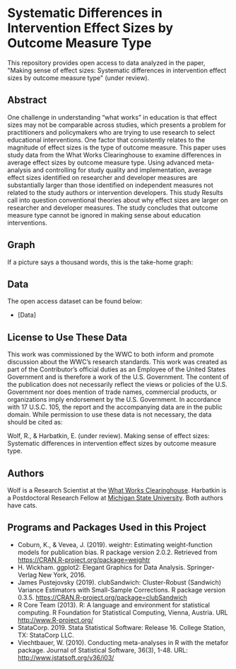 # Systematic Differences in Intervention Effect Sizes by Outcome Measure Type
This repository provides open access to data analyzed in the paper, "Making sense of effect sizes: Systematic differences in intervention effect sizes by outcome measure type" (under review).

## Abstract

One challenge in understanding “what works” in education is that effect sizes may not be comparable across studies, which presents a problem for practitioners and policymakers who are trying to use research to select educational interventions. One factor that consistently relates to the magnitude of effect sizes is the type of outcome measure. This paper uses study data from the What Works Clearinghouse to examine differences in average effect sizes by outcome measure type. Using advanced meta-analysis and controlling for study quality and implementation, average effect sizes identified on researcher and developer measures are substantially larger than those identified on independent measures not related to the study authors or intervention developers. This study Results call into question conventional theories about why effect sizes are larger on researcher and developer measures. The study concludes that outcome measure type cannot be ignored in making sense about education interventions.

## Graph

If a picture says a thousand words, this is the take-home graph:

## Data

The open access dataset can be found below:

- [Data]


## License to Use These Data

This work was commissioned by the WWC to both inform and promote discussion about the WWC’s research standards. This work was created as part of the Contributor’s official duties as an Employee of the United States Government and is therefore a work of the U.S. Government. The content of the publication does not necessarily reflect the views or policies of the U.S. Government nor does mention of trade names, commercial products, or organizations imply endorsement by the U.S. Government. In accordance with 17 U.S.C. 105, the report and the accompanying data are in the public domain. While permission to use these data is not necessary, the data should be cited as:

Wolf, R., & Harbatkin, E. (under review). Making sense of effect sizes: Systematic differences in intervention effect sizes by outcome measure type. 

## Authors

Wolf is a Research Scientist at the [What Works Clearinghouse](https://ies.ed.gov/ncee/wwc/).
Harbatkin is a Postdoctoral Research Fellow at [Michigan State University](https://education.msu.edu/people/harbatkin-erica/).
Both authors have cats.

## Programs and Packages Used in this Project

* Coburn, K., & Vevea, J. (2019). weightr: Estimating weight-function models for publication bias. R package version 2.0.2. Retrieved from https://CRAN.R-project.org/package=weightr
* H. Wickham. ggplot2: Elegant Graphics for Data Analysis. Springer-Verlag New York, 2016.
* James Pustejovsky (2019). clubSandwich: Cluster-Robust (Sandwich) Variance Estimators with
  Small-Sample Corrections. R package version 0.3.5.
  https://CRAN.R-project.org/package=clubSandwich
* R Core Team (2013). R: A language and environment for statistical computing. R Foundation for Statistical Computing, Vienna, Austria.   URL http://www.R-project.org/
* StataCorp. 2019. Stata Statistical Software: Release 16. College Station, TX: StataCorp LLC.
* Viechtbauer, W. (2010). Conducting meta-analyses in R with the metafor package. Journal of
  Statistical Software, 36(3), 1-48. URL: http://www.jstatsoft.org/v36/i03/





